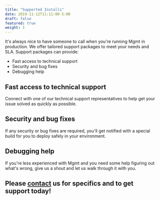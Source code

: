 ```yaml
---
title: "Supported Installs"
date: 2019-11-12T11:11:00-5:00
draft: false
featured: true
weight: 1
---
```


It's always nice to have someone to call when you're running Mgmt in production.
We offer tailored support packages to meet your needs and SLA. Support packages
can provide:

- Fast access to technical support
- Security and bug fixes
- Debugging help

## Fast access to technical support

Connect with one of our technical support representatives to help get your issue
solved as quickly as possible.

## Security and bug fixes

If any security or bug fixes are required, you'll get notified with a special
build for you to deploy safely in your environment.

## Debugging help

If you're less experienced with Mgmt and you need some help figuring out what's
wrong, give us a shout and let us walk through it with you.

## Please [contact](/contact/) us for specifics and to get support today!
